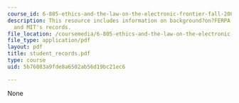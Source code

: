 ```yaml
---
course_id: 6-805-ethics-and-the-law-on-the-electronic-frontier-fall-2005
description: This resource includes information on background?on?FERPA, FERPA?implementation,
  and MIT's records.
file_location: /coursemedia/6-805-ethics-and-the-law-on-the-electronic-frontier-fall-2005/5b76083a9fde8a6502ab56d19bc21ec6_student_records.pdf
file_type: application/pdf
layout: pdf
title: student_records.pdf
type: course
uid: 5b76083a9fde8a6502ab56d19bc21ec6

---
```

None